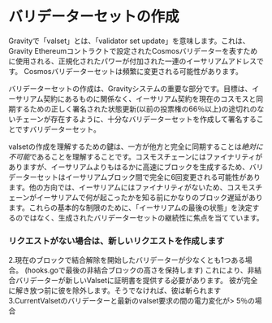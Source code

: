 # バリデーターセットの作成

Gravityで「valset」とは、「validator set update」を意味します。これは、Gravity Ethereumコントラクトで設定されたCosmosバリデーターを表すために使用される、正規化されたパワーが付加された一連のイーサリアムアドレスです。 Cosmosバリデーターセットは頻繁に変更される可能性があります。

バリデーターセットの作成は、Gravityシステムの重要な部分です。目標は、イーサリアム契約にあるものに関係なく、イーサリアム契約を現在のコスモスと同期するための正しく署名された状態更新(以前の投票権の66％以上)の途切れのないチェーンが存在するように、十分なバリデーターセットを作成して署名することですバリデーターセット。

valsetの作成を理解するための鍵は、一方が他方と完全に同期することは*絶対に不可能*であることを理解することです。コスモスチェーンにはファイナリティがありますが、イーサリアムよりもはるかに高速にブロックを生成するため、バリデーターセットはイーサリアムブロック間で完全に6回変更される可能性があります。他の方向では、イーサリアムにはファイナリティがないため、コスモスチェーンがイーサリアムで何が起こったかを知る前にかなりのブロック遅延があります。これらの基本的な制限のために、「イーサリアムの最後の状態」を決定するのではなく、生成されたバリデーターセットの継続性に焦点を当てています。

### リクエストがない場合は、新しいリクエストを作成します
2.現在のブロックで結合解除を開始したバリデーターが少なくとも1つある場合。 (hooks.goで最後の非結合ブロックの高さを保持します)
これにより、非結合バリデーターが新しいValsetに証明書を提供する必要があります。
彼が完全に解き放つ前に彼を除外します。そうでなければ、彼は斬られます
3.CurrentValsetのバリデーターと最新のvalset要求の間の電力変化が> 5％の場合